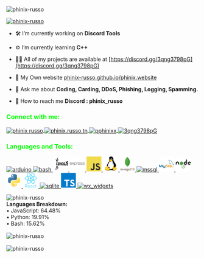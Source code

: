 <p align="left"> <img src="https://komarev.com/ghpvc/?username=phinix-russo&label=Profile%20views&color=0e75b6&style=flat" alt="phinix-russo" /> </p>

<p align="left"> <a href="https://github.com/ryo-ma/github-profile-trophy"><img src="https://github-profile-trophy.vercel.app/?username=phinix-russo" alt="phinix-russo" /></a> </p>


- 🛠️ I’m currently working on **Discord Tools**

- ⚙️ I’m currently learning **C++**

- 👨‍💻 All of my projects are available at [https://discord.gg/3qng3798pG](https://discord.gg/3qng3798pG)

- 🔗 My Own website [phinix-russo.github.io/phinix.website](phinix-russo.github.io/phinix.website)

- 🔎 Ask me about **Coding, Carding, DDoS, Phishing, Logging, Spamming.**

- 📌 How to reach me **Discord : phinix_russo**

<h3 align="left" style="color:#00ff00;">Connect with me:</h3> <p align="left"> <a href="https://fb.com/phinix.russo" target="_blank"> <img align="center" src="https://raw.githubusercontent.com/rahuldkjain/github-profile-readme-generator/master/src/images/icons/Social/facebook.svg" alt="phinix russo" height="30" width="40" /> </a> <a href="https://instagram.com/phinix.russo.tn" target="_blank"> <img align="center" src="https://raw.githubusercontent.com/rahuldkjain/github-profile-readme-generator/master/src/images/icons/Social/instagram.svg" alt="phinix.russo.tn" height="30" width="40" /> </a> <a href="https://www.youtube.com/c/pphinixx" target="_blank"> <img align="center" src="https://raw.githubusercontent.com/rahuldkjain/github-profile-readme-generator/master/src/images/icons/Social/youtube.svg" alt="pphinixx" height="30" width="40" /> </a> <a href="https://discord.gg/3qng3798pG" target="_blank"> <img align="center" src="https://raw.githubusercontent.com/rahuldkjain/github-profile-readme-generator/master/src/images/icons/Social/discord.svg" alt="3qng3798pG" height="30" width="40" /> </a> </p>
<h3 align="left" style="color:#00ff00;">Languages and Tools:</h3> <p align="left"> <a href="https://www.arduino.cc/" target="_blank" rel="noreferrer"> <img src="https://cdn.worldvectorlogo.com/logos/arduino-1.svg" alt="arduino" width="40" height="40" /> </a> <a href="https://www.gnu.org/software/bash/" target="_blank" rel="noreferrer"> <img src="https://www.vectorlogo.zone/logos/gnu_bash/gnu_bash-icon.svg" alt="bash" width="40" height="40" /> </a> <a href="https://canvasjs.com" target="_blank" rel="noreferrer"> <img src="https://raw.githubusercontent.com/Hardik0307/Hardik0307/master/assets/canvasjs-charts.svg" alt="canvasjs" width="40" height="40" /> </a> <a href="https://expressjs.com" target="_blank" rel="noreferrer"> <img src="https://raw.githubusercontent.com/devicons/devicon/master/icons/express/express-original-wordmark.svg" alt="express" width="40" height="40" /> </a> <a href="https://developer.mozilla.org/en-US/docs/Web/JavaScript" target="_blank" rel="noreferrer"> <img src="https://raw.githubusercontent.com/devicons/devicon/master/icons/javascript/javascript-original.svg" alt="javascript" width="40" height="40" /> </a> <a href="https://www.linux.org/" target="_blank" rel="noreferrer"> <img src="https://raw.githubusercontent.com/devicons/devicon/master/icons/linux/linux-original.svg" alt="linux" width="40" height="40" /> </a> <a href="https://www.mongodb.com/" target="_blank" rel="noreferrer"> <img src="https://raw.githubusercontent.com/devicons/devicon/master/icons/mongodb/mongodb-original-wordmark.svg" alt="mongodb" width="40" height="40" /> </a> <a href="https://www.microsoft.com/en-us/sql-server" target="_blank" rel="noreferrer"> <img src="https://www.svgrepo.com/show/303229/microsoft-sql-server-logo.svg" alt="mssql" width="40" height="40" /> </a> <a href="https://www.mysql.com/" target="_blank" rel="noreferrer"> <img src="https://raw.githubusercontent.com/devicons/devicon/master/icons/mysql/mysql-original-wordmark.svg" alt="mysql" width="40" height="40" /> </a> <a href="https://nodejs.org" target="_blank" rel="noreferrer"> <img src="https://raw.githubusercontent.com/devicons/devicon/master/icons/nodejs/nodejs-original-wordmark.svg" alt="nodejs" width="40" height="40" /> </a> <a href="https://www.python.org" target="_blank" rel="noreferrer"> <img src="https://raw.githubusercontent.com/devicons/devicon/master/icons/python/python-original.svg" alt="python" width="40" height="40" /> </a> <a href="https://reactjs.org/" target="_blank" rel="noreferrer"> <img src="https://raw.githubusercontent.com/devicons/devicon/master/icons/react/react-original-wordmark.svg" alt="react" width="40" height="40" /> </a> <a href="https://www.sqlite.org/" target="_blank" rel="noreferrer"> <img src="https://www.vectorlogo.zone/logos/sqlite/sqlite-icon.svg" alt="sqlite" width="40" height="40" /> </a> <a href="https://www.typescriptlang.org/" target="_blank" rel="noreferrer"> <img src="https://raw.githubusercontent.com/devicons/devicon/master/icons/typescript/typescript-original.svg" alt="typescript" width="40" height="40" /> </a> <a href="https://www.wxwidgets.org/" target="_blank" rel="noreferrer"> <img src="https://upload.wikimedia.org/wikipedia/commons/b/bb/WxWidgets.svg" alt="wx_widgets" width="40" height="40" /> </a> </p>
<p> <img align="left" src="https://github-readme-stats.vercel.app/api/top-langs?username=phinix-russo&show_icons=true&locale=en&layout=compact&theme=radical&langs_count=3&custom_title=Top%20Languages&bg_color=0D1117&hide_border=true&text_color=00FF00&title_color=00FF00&hide=html&hide_progress=false" alt="phinix-russo" /> <br /> <strong>Languages Breakdown:</strong><br/> • JavaScript: 64.48%<br/> • Python: 19.91%<br/> • Bash: 15.62% </p> <p> <img align="center" src="https://github-readme-stats.vercel.app/api?username=phinix-russo&show_icons=true&locale=en&theme=radical&bg_color=0D1117&hide_border=true&text_color=00FF00&title_color=00FF00" alt="phinix-russo" /> </p> <p> <img align="center" src="https://github-readme-streak-stats.herokuapp.com/?user=phinix-russo&theme=radical&background=0D1117&hide_border=true&stroke=00FF00&ring=00FF00&fire=00FF00&currStreakNum=00FF00&currStreakLabel=00FF00&sideNums=00FF00&sideLabels=00FF00" alt="phinix-russo" /> </p>
